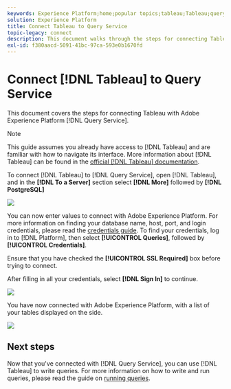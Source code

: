 ```yaml
---
keywords: Experience Platform;home;popular topics;tableau;Tableau;query service;Query service;connect to query service;
solution: Experience Platform
title: Connect Tableau to Query Service
topic-legacy: connect
description: This document walks through the steps for connecting Tableau with Adobe Experience Platform Query Service.
exl-id: f380aacd-5091-41bc-97ca-593e0b1670fd
---
```

# Connect [!DNL Tableau] to Query Service

This document covers the steps for connecting Tableau with Adobe Experience Platform [!DNL Query Service].

>[!NOTE]
>
> This guide assumes you already have access to [!DNL Tableau] and are familiar with how to navigate its interface. More information about [!DNL Tableau] can be found in the [official [!DNL Tableau] documentation](https://help.tableau.com/current/pro/desktop/en-us/default.htm).

To connect [!DNL Tableau] to [!DNL Query Service], open [!DNL Tableau], and in the **[!DNL To a Server]** section select **[!DNL More]** followed by **[!DNL PostgreSQL]** 

![](../images/clients/tableau/open-connection.png)

You can now enter values to connect with Adobe Experience Platform. For more information on finding your database name, host, port, and login credentials, please read the [credentials guide](../ui/credentials.md). To find your credentials, log in to [!DNL Platform], then select **[!UICONTROL Queries]**, followed by **[!UICONTROL Credentials]**.

Ensure that you have checked the **[!UICONTROL SSL Required]** box before trying to connect.

After filling in all your credentials, select **[!DNL Sign In]** to continue.
    
![](../images/clients/tableau/sign-in.png)

You have now connected with Adobe Experience Platform, with a list of your tables displayed on the side.

![](../images/clients/tableau/connected.png)

## Next steps

Now that you've connected with [!DNL Query Service], you can use [!DNL Tableau] to write queries. For more information on how to write and run queries, please read the guide on [running queries](../best-practices/writing-queries.md).

